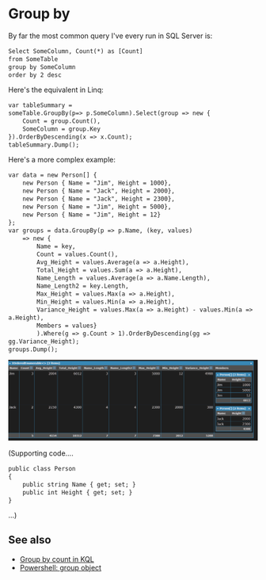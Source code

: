 ﻿# Group by

By far the most common query I've every run in SQL Server is:

	Select SomeColumn, Count(*) as [Count]
	from SomeTable
	group by SomeColumn
	order by 2 desc

Here's the equivalent in Linq:

	var tableSummary =
	someTable.GroupBy(p=> p.SomeColumn).Select(group => new {
		Count = group.Count(),
		SomeColumn = group.Key
	}).OrderByDescending(x => x.Count);
	tableSummary.Dump();

Here's a more complex example:

	var data = new Person[] {
		new Person { Name = "Jim", Height = 1000},
		new Person { Name = "Jack", Height = 2000},
		new Person { Name = "Jack", Height = 2300},
		new Person { Name = "Jim", Height = 5000},
		new Person { Name = "Jim", Height = 12}
	};
	var groups = data.GroupBy(p => p.Name, (key, values)
		=> new {
			Name = key,
			Count = values.Count(),
			Avg_Height = values.Average(a => a.Height),
			Total_Height = values.Sum(a => a.Height),
			Name_Length = values.Average(a => a.Name.Length),
			Name_Length2 = key.Length,
			Max_Height = values.Max(a => a.Height),
			Min_Height = values.Min(a => a.Height),
			Variance_Height = values.Max(a => a.Height) - values.Min(a => a.Height),
			Members = values}
			).Where(g => g.Count > 1).OrderByDescending(gg => gg.Variance_Height);
	groups.Dump();

![result is 1 row per name with many aggregated properties regarding that name and child rows: of type person, with name matching their parent group](group_by.png)

(Supporting code....

	public class Person
	{
		public string Name { get; set; }
		public int Height { get; set; }
	}

...)



## See also

- [Group by count in KQL](../kql/group_by_count_in_kql.md)
- [Powershell: group object](../powershell/group_objects_in_powershell.md)